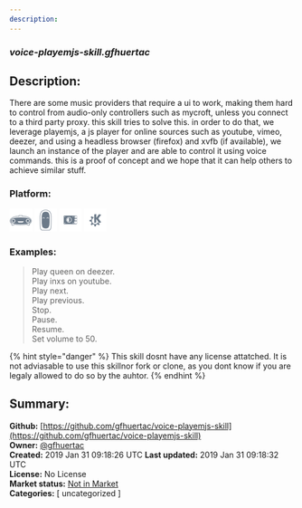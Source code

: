 ```yaml
---
description: 
---
```


### _voice-playemjs-skill.gfhuertac_  
## Description:  
There are some music providers that require a ui to work, making them hard to control from audio-only controllers such as mycroft, unless you connect to a third party proxy. this skill tries to solve this.
in order to do that, we leverage playemjs, a js player for online sources such as youtube, vimeo, deezer, and using a headless browser (firefox) and xvfb (if available), we launch an instance of the player and are able to control it using voice commands.
this is a proof of concept and we hope that it can help others to achieve similar stuff.  
  
### Platform:  
 ![Mark I](../.gitbook/assets/mark-1-icon.png)  ![Mark II](../.gitbook/assets/mark-2-icon.png)  ![Picroft](../.gitbook/assets/picroft-icon.png)  ![plasmoid](../.gitbook/assets/kde.png)   
### Examples:  
> Play queen on deezer.  
> Play inxs on youtube.  
> Play next.  
> Play previous.  
> Stop.  
> Pause.  
> Resume.  
> Set volume to 50.  
  
{% hint style="danger" %}
This skill dosnt have any license attatched. It is not adviasable to use this skillnor fork or clone, as you dont know if you are legaly allowed to do so by the auhtor.
{% endhint %}
  
## Summary:  
**Github:** [https://github.com/gfhuertac/voice-playemjs-skill](https://github.com/gfhuertac/voice-playemjs-skill)  
**Owner:** [@gfhuertac](https://github.com/gfhuertac)  
**Created:** 2019 Jan 31 09:18:26 UTC  **Last updated:** 2019 Jan 31 09:18:32 UTC  
**License:** No License  
**Market status:** [Not in Market](https://market.mycroft.ai/skill/)  
**Categories:** [ uncategorized ]   
